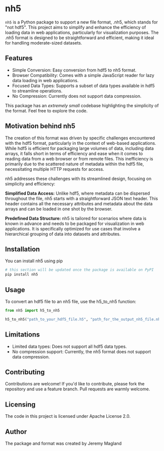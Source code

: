 # nh5

`nh5` is a Python package to support a new file format, .nh5, which stands for "not hdf5". This project aims to simplify and enhance the efficiency of loading data in web applications, particularly for visualization purposes. The .nh5 format is designed to be straightforward and efficient, making it ideal for handling moderate-sized datasets.

## Features

- Simple Conversion: Easy conversion from hdf5 to nh5 format.
- Browser Compatibility: Comes with a simple JavaScript reader for lazy data loading in web applications.
- Focused Data Types: Supports a subset of data types available in hdf5 to streamline operations.
- No Compression: Currently does not support data compression.

This package has an *extremely small* codebase highlighting the simplicity of the format. Feel free to explore the code.

## Motivation behind nh5

The creation of this format was driven by specific challenges encountered with the hdf5 format, particularly in the context of web-based applications. While hdf5 is efficient for packaging large volumes of data, including data arrays, it falls short in terms of efficiency and ease when it comes to reading data from a web browser or from remote files. This inefficiency is primarily due to the scattered nature of metadata within the hdf5 file, necessitating multiple HTTP requests for access.

nh5 addresses these challenges with its streamlined design, focusing on simplicity and efficiency:

**Simplified Data Access:** Unlike hdf5, where metadata can be dispersed throughout the file, nh5 starts with a straightforward JSON text header. This header contains all the necessary attributes and metadata about the data arrays and can be loaded in one shot by the browser.

**Predefined Data Structure:** nh5 is tailored for scenarios where data is known in advance and needs to be packaged for visualization in web applications. It is specifically optimized for use cases that involve a hierarchical grouping of data into datasets and attributes.

## Installation

You can install nh5 using pip

```bash
# this section will be updated once the package is available on PyPI
pip install nh5
```

## Usage

To convert an hdf5 file to an nh5 file, use the h5_to_nh5 function:

```python
from nh5 import h5_to_nh5

h5_to_nh5("path_to_your_hdf5_file.h5", "path_for_the_output_nh5_file.nh5")
```

## Limitations

- Limited data types: Does not support all hdf5 data types.
- No compression support: Currently, the nh5 format does not support data compression.

## Contributing

Contributions are welcome! If you'd like to contribute, please fork the repository and use a feature branch. Pull requests are warmly welcome.

## Licensing

The code in this project is licensed under Apache License 2.0.

## Author

The package and format was created by Jeremy Magland
